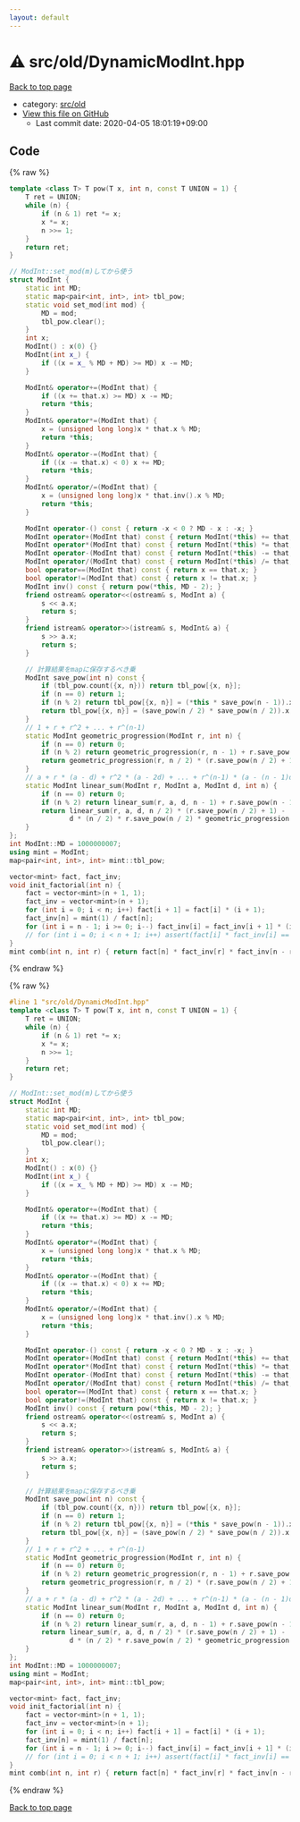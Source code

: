 ```yaml
---
layout: default
---
```


<!-- mathjax config similar to math.stackexchange -->
<script type="text/javascript" async
  src="https://cdnjs.cloudflare.com/ajax/libs/mathjax/2.7.5/MathJax.js?config=TeX-MML-AM_CHTML">
</script>
<script type="text/x-mathjax-config">
  MathJax.Hub.Config({
    TeX: { equationNumbers: { autoNumber: "AMS" }},
    tex2jax: {
      inlineMath: [ ['$','$'] ],
      processEscapes: true
    },
    "HTML-CSS": { matchFontHeight: false },
    displayAlign: "left",
    displayIndent: "2em"
  });
</script>

<script type="text/javascript" src="https://cdnjs.cloudflare.com/ajax/libs/jquery/3.4.1/jquery.min.js"></script>
<script src="https://cdn.jsdelivr.net/npm/jquery-balloon-js@1.1.2/jquery.balloon.min.js" integrity="sha256-ZEYs9VrgAeNuPvs15E39OsyOJaIkXEEt10fzxJ20+2I=" crossorigin="anonymous"></script>
<script type="text/javascript" src="../../../assets/js/copy-button.js"></script>
<link rel="stylesheet" href="../../../assets/css/copy-button.css" />


# :warning: src/old/DynamicModInt.hpp

<a href="../../../index.html">Back to top page</a>

* category: <a href="../../../index.html#ed8431f95262b19a48e972d3753d06d7">src/old</a>
* <a href="{{ site.github.repository_url }}/blob/master/src/old/DynamicModInt.hpp">View this file on GitHub</a>
    - Last commit date: 2020-04-05 18:01:19+09:00




## Code

<a id="unbundled"></a>
{% raw %}
```cpp
template <class T> T pow(T x, int n, const T UNION = 1) {
    T ret = UNION;
    while (n) {
        if (n & 1) ret *= x;
        x *= x;
        n >>= 1;
    }
    return ret;
}

// ModInt::set_mod(m)してから使う
struct ModInt {
    static int MD;
    static map<pair<int, int>, int> tbl_pow;
    static void set_mod(int mod) {
        MD = mod;
        tbl_pow.clear();
    }
    int x;
    ModInt() : x(0) {}
    ModInt(int x_) {
        if ((x = x_ % MD + MD) >= MD) x -= MD;
    }

    ModInt& operator+=(ModInt that) {
        if ((x += that.x) >= MD) x -= MD;
        return *this;
    }
    ModInt& operator*=(ModInt that) {
        x = (unsigned long long)x * that.x % MD;
        return *this;
    }
    ModInt& operator-=(ModInt that) {
        if ((x -= that.x) < 0) x += MD;
        return *this;
    }
    ModInt& operator/=(ModInt that) {
        x = (unsigned long long)x * that.inv().x % MD;
        return *this;
    }

    ModInt operator-() const { return -x < 0 ? MD - x : -x; }
    ModInt operator+(ModInt that) const { return ModInt(*this) += that; }
    ModInt operator*(ModInt that) const { return ModInt(*this) *= that; }
    ModInt operator-(ModInt that) const { return ModInt(*this) -= that; }
    ModInt operator/(ModInt that) const { return ModInt(*this) /= that; }
    bool operator==(ModInt that) const { return x == that.x; }
    bool operator!=(ModInt that) const { return x != that.x; }
    ModInt inv() const { return pow(*this, MD - 2); }
    friend ostream& operator<<(ostream& s, ModInt a) {
        s << a.x;
        return s;
    }
    friend istream& operator>>(istream& s, ModInt& a) {
        s >> a.x;
        return s;
    }

    // 計算結果をmapに保存するべき乗
    ModInt save_pow(int n) const {
        if (tbl_pow.count({x, n})) return tbl_pow[{x, n}];
        if (n == 0) return 1;
        if (n % 2) return tbl_pow[{x, n}] = (*this * save_pow(n - 1)).x;
        return tbl_pow[{x, n}] = (save_pow(n / 2) * save_pow(n / 2)).x;
    }
    // 1 + r + r^2 + ... + r^(n-1)
    static ModInt geometric_progression(ModInt r, int n) {
        if (n == 0) return 0;
        if (n % 2) return geometric_progression(r, n - 1) + r.save_pow(n - 1);
        return geometric_progression(r, n / 2) * (r.save_pow(n / 2) + 1);
    }
    // a + r * (a - d) + r^2 * (a - 2d) + ... + r^(n-1) * (a - (n - 1)d)
    static ModInt linear_sum(ModInt r, ModInt a, ModInt d, int n) {
        if (n == 0) return 0;
        if (n % 2) return linear_sum(r, a, d, n - 1) + r.save_pow(n - 1) * (a - d * (n - 1));
        return linear_sum(r, a, d, n / 2) * (r.save_pow(n / 2) + 1) -
               d * (n / 2) * r.save_pow(n / 2) * geometric_progression(r, n / 2);
    }
};
int ModInt::MD = 1000000007;
using mint = ModInt;
map<pair<int, int>, int> mint::tbl_pow;

vector<mint> fact, fact_inv;
void init_factorial(int n) {
    fact = vector<mint>(n + 1, 1);
    fact_inv = vector<mint>(n + 1);
    for (int i = 0; i < n; i++) fact[i + 1] = fact[i] * (i + 1);
    fact_inv[n] = mint(1) / fact[n];
    for (int i = n - 1; i >= 0; i--) fact_inv[i] = fact_inv[i + 1] * (i + 1);
    // for (int i = 0; i < n + 1; i++) assert(fact[i] * fact_inv[i] == 1);
}
mint comb(int n, int r) { return fact[n] * fact_inv[r] * fact_inv[n - r]; }

```
{% endraw %}

<a id="bundled"></a>
{% raw %}
```cpp
#line 1 "src/old/DynamicModInt.hpp"
template <class T> T pow(T x, int n, const T UNION = 1) {
    T ret = UNION;
    while (n) {
        if (n & 1) ret *= x;
        x *= x;
        n >>= 1;
    }
    return ret;
}

// ModInt::set_mod(m)してから使う
struct ModInt {
    static int MD;
    static map<pair<int, int>, int> tbl_pow;
    static void set_mod(int mod) {
        MD = mod;
        tbl_pow.clear();
    }
    int x;
    ModInt() : x(0) {}
    ModInt(int x_) {
        if ((x = x_ % MD + MD) >= MD) x -= MD;
    }

    ModInt& operator+=(ModInt that) {
        if ((x += that.x) >= MD) x -= MD;
        return *this;
    }
    ModInt& operator*=(ModInt that) {
        x = (unsigned long long)x * that.x % MD;
        return *this;
    }
    ModInt& operator-=(ModInt that) {
        if ((x -= that.x) < 0) x += MD;
        return *this;
    }
    ModInt& operator/=(ModInt that) {
        x = (unsigned long long)x * that.inv().x % MD;
        return *this;
    }

    ModInt operator-() const { return -x < 0 ? MD - x : -x; }
    ModInt operator+(ModInt that) const { return ModInt(*this) += that; }
    ModInt operator*(ModInt that) const { return ModInt(*this) *= that; }
    ModInt operator-(ModInt that) const { return ModInt(*this) -= that; }
    ModInt operator/(ModInt that) const { return ModInt(*this) /= that; }
    bool operator==(ModInt that) const { return x == that.x; }
    bool operator!=(ModInt that) const { return x != that.x; }
    ModInt inv() const { return pow(*this, MD - 2); }
    friend ostream& operator<<(ostream& s, ModInt a) {
        s << a.x;
        return s;
    }
    friend istream& operator>>(istream& s, ModInt& a) {
        s >> a.x;
        return s;
    }

    // 計算結果をmapに保存するべき乗
    ModInt save_pow(int n) const {
        if (tbl_pow.count({x, n})) return tbl_pow[{x, n}];
        if (n == 0) return 1;
        if (n % 2) return tbl_pow[{x, n}] = (*this * save_pow(n - 1)).x;
        return tbl_pow[{x, n}] = (save_pow(n / 2) * save_pow(n / 2)).x;
    }
    // 1 + r + r^2 + ... + r^(n-1)
    static ModInt geometric_progression(ModInt r, int n) {
        if (n == 0) return 0;
        if (n % 2) return geometric_progression(r, n - 1) + r.save_pow(n - 1);
        return geometric_progression(r, n / 2) * (r.save_pow(n / 2) + 1);
    }
    // a + r * (a - d) + r^2 * (a - 2d) + ... + r^(n-1) * (a - (n - 1)d)
    static ModInt linear_sum(ModInt r, ModInt a, ModInt d, int n) {
        if (n == 0) return 0;
        if (n % 2) return linear_sum(r, a, d, n - 1) + r.save_pow(n - 1) * (a - d * (n - 1));
        return linear_sum(r, a, d, n / 2) * (r.save_pow(n / 2) + 1) -
               d * (n / 2) * r.save_pow(n / 2) * geometric_progression(r, n / 2);
    }
};
int ModInt::MD = 1000000007;
using mint = ModInt;
map<pair<int, int>, int> mint::tbl_pow;

vector<mint> fact, fact_inv;
void init_factorial(int n) {
    fact = vector<mint>(n + 1, 1);
    fact_inv = vector<mint>(n + 1);
    for (int i = 0; i < n; i++) fact[i + 1] = fact[i] * (i + 1);
    fact_inv[n] = mint(1) / fact[n];
    for (int i = n - 1; i >= 0; i--) fact_inv[i] = fact_inv[i + 1] * (i + 1);
    // for (int i = 0; i < n + 1; i++) assert(fact[i] * fact_inv[i] == 1);
}
mint comb(int n, int r) { return fact[n] * fact_inv[r] * fact_inv[n - r]; }

```
{% endraw %}

<a href="../../../index.html">Back to top page</a>

